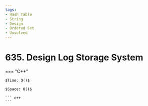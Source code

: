 ```yaml
---
tags:
- Hash Table
- String
- Design
- Ordered Set
- Unsolved
---
```



# 635. Design Log Storage System

=== "C++"

    $Time: O()$

    $Space: O()$

    ``` c++
    ```